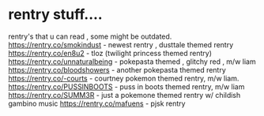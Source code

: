 # rentry stuff....
rentry's that u can read , some might be outdated. 
https://rentry.co/smokindust - newest rentry , dusttale themed rentry
https://rentry.co/en8u2 - tloz (twilight princess themed rentry)
https://rentry.co/unnaturalbeing - pokepasta themed , glitchy red , m/w liam
https://rentry.co/bloodshowers - another pokepasta themed rentry
https://rentry.co/-courts - courtney pokemon themed rentry, m/w liam.
https://rentry.co/PUSSlNBOOTS - puss in boots themed rentry, m/w liam
https://rentry.co/SUMM3R - just a pokemone themed rentry w/ childish gambino music
https://rentry.co/mafuens - pjsk rentry
